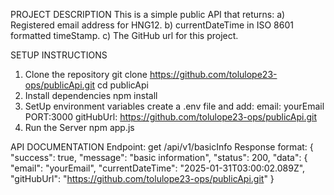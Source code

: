 PROJECT DESCRIPTION
    This is a simple public API that returns:
    a) Registered email address for HNG12.
    b) currentDateTime in ISO 8601 formatted timeStamp.
    c) The GitHub url for this project.

    
SETUP INSTRUCTIONS
  1. Clone the repository
       git clone https://github.com/tolulope23-ops/publicApi.git
       cd publicApi
  2. Install dependencies
       npm install
  3. SetUp environment variables
       create a .env file and add:
         email: yourEmail
         PORT:3000
         gitHubUrl: https://github.com/tolulope23-ops/publicApi.git
  4. Run the Server
       npm app.js

     
API DOCUMENTATION
  Endpoint: get /api/v1/basicInfo
  Response format:
  {
    "success": true,
    "message": "basic information",
    "status": 200,
    "data": {
      "email": "yourEmail",
      "currentDateTime": "2025-01-31T03:00:02.089Z",
      "gitHubUrl": "https://github.com/tolulope23-ops/publicApi.git"
    }
         
     
